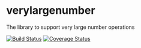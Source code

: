 # verylargenumber
The library to support very large number operations

[![Build Status](https://secure.travis-ci.org/javadev/verylargenumber.png)](https://travis-ci.org/javadev/verylargenumber)
[![Coverage Status](https://coveralls.io/repos/javadev/verylargenumber/badge.png?branch=master)](https://coveralls.io/r/javadev/verylargenumber)

